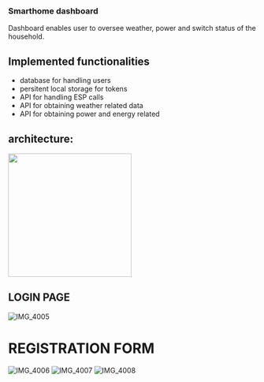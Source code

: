 ### Smarthome dashboard

Dashboard enables user to oversee weather, power and switch status of the household. 

## Implemented functionalities

* database for handling users
* persitent local storage for tokens
* API for handling ESP calls 
* API for obtaining weather related data 
* API for obtaining power and energy related

## architecture:

<p float="center">
  <img src="https://user-images.githubusercontent.com/52485152/153236121-72dca6df-9225-411e-932a-c55ab98be4db.png" width="250" />

</p>

## LOGIN PAGE 

![IMG_4005](https://user-images.githubusercontent.com/52485152/153239062-f4ea5707-7541-4453-967b-2160f618503f.jpg)


# REGISTRATION FORM 
![IMG_4006](https://user-images.githubusercontent.com/52485152/153239075-c4cf887d-5166-4f8b-8123-7064764a0df1.jpg)
![IMG_4007](https://user-images.githubusercontent.com/52485152/153239088-ee599b90-f70a-4c4e-9cd8-a20f2ce16495.jpg)
![IMG_4008](https://user-images.githubusercontent.com/52485152/153239098-33b322aa-2d1c-4d87-b4d2-82a8332a9f0d.jpg)
